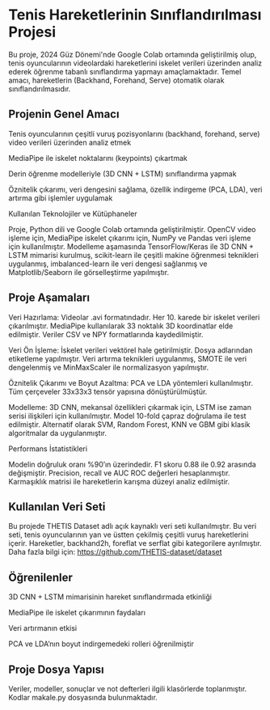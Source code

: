 # Tenis Hareketlerinin Sınıflandırılması Projesi

Bu proje, 2024 Güz Dönemi'nde Google Colab ortamında geliştirilmiş olup, tenis oyuncularının videolardaki hareketlerini iskelet verileri üzerinden analiz ederek öğrenme tabanlı sınıflandırma yapmayı amaçlamaktadır. Temel amacı, hareketlerin (Backhand, Forehand, Serve) otomatik olarak sınıflandırılmasıdır.

## Projenin Genel Amacı

Tenis oyuncularının çeşitli vuruş pozisyonlarını (backhand, forehand, serve) video verileri üzerinden analiz etmek

MediaPipe ile iskelet noktalarını (keypoints) çıkartmak

Derin öğrenme modelleriyle (3D CNN + LSTM) sınıflandırma yapmak

Öznitelik çıkarımı, veri dengesini sağlama, özellik indirgeme (PCA, LDA), veri artırma gibi işlemler uygulamak

Kullanılan Teknolojiler ve Kütüphaneler

Proje, Python dili ve Google Colab ortamında geliştirilmiştir. OpenCV video işleme için, MediaPipe iskelet çıkarımı için, NumPy ve Pandas veri işleme için kullanılmıştır. Modelleme aşamasında TensorFlow/Keras ile 3D CNN + LSTM mimarisi kurulmuş, scikit-learn ile çeşitli makine öğrenmesi teknikleri uygulanmış, imbalanced-learn ile veri dengesi sağlanmış ve Matplotlib/Seaborn ile görselleştirme yapılmıştır.

## Proje Aşamaları

 Veri Hazırlama: Videolar .avi formatındadır. Her 10. karede bir iskelet verileri çıkarılmıştır. MediaPipe kullanılarak 33 noktalık 3D koordinatlar elde edilmiştir. Veriler CSV ve NPY formatlarında kaydedilmiştir.

 Veri Ön İşleme: İskelet verileri vektörel hale getirilmiştir. Dosya adlarından etiketleme yapılmıştır. Veri artırma teknikleri uygulanmış, SMOTE ile veri dengelenmiş ve MinMaxScaler ile normalizasyon yapılmıştır.

 Öznitelik Çıkarımı ve Boyut Azaltma: PCA ve LDA yöntemleri kullanılmıştır. Tüm çerçeveler 33x33x3 tensör yapısına dönüştürülmüştür.

 Modelleme: 3D CNN, mekansal özellikleri çıkarmak için, LSTM ise zaman serisi ilişkileri için kullanılmıştır. Model 10-fold çapraz doğrulama ile test edilmiştir. Alternatif olarak SVM, Random Forest, KNN ve GBM gibi klasik algoritmalar da uygulanmıştır.

 Performans İstatistikleri

Modelin doğruluk oranı %90’ın üzerindedir. F1 skoru 0.88 ile 0.92 arasında değişmiştir. Precision, recall ve AUC ROC değerleri hesaplanmıştır. Karmaşıklık matrisi ile hareketlerin karışma düzeyi analiz edilmiştir.

## Kullanılan Veri Seti

Bu projede THETIS Dataset adlı açık kaynaklı veri seti kullanılmıştır. Bu veri seti, tenis oyuncularının yan ve üstten çekilmiş çeşitli vuruş hareketlerini içerir. Hareketler, backhand2h, foreflat ve serflat gibi kategorilere ayrılmıştır. Daha fazla bilgi için: https://github.com/THETIS-dataset/dataset

## Öğrenilenler

3D CNN + LSTM mimarisinin hareket sınıflandırmada etkinliği

MediaPipe ile iskelet çıkarımının faydaları

Veri artırmanın etkisi

PCA ve LDA’nın boyut indirgemedeki rolleri öğrenilmiştir

## Proje Dosya Yapısı

Veriler, modeller, sonuçlar ve not defterleri ilgili klasörlerde toplanmıştır. Kodlar makale.py dosyasında bulunmaktadır.
